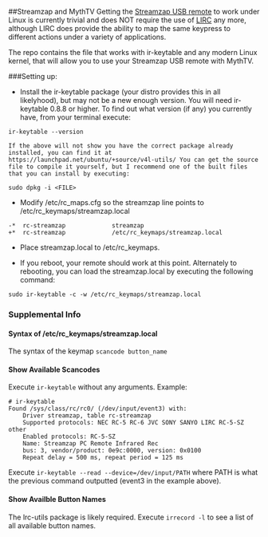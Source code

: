 ##Streamzap and MythTV
Getting the [Streamzap USB remote](http://www.streamzap.com/consumer/pc_remote/index.php) to work under Linux is currently trivial and does NOT require the use of [LIRC](http://www.lirc.org) any more, although LIRC does provide the ability to map the same keypress to different actions under a variety of applications.

The repo contains the file that works with ir-keytable and any modern Linux kernel, that will allow you to use your Streamzap USB remote with MythTV.

###Setting up:
* Install the ir-keytable package (your distro provides this in all likelyhood), but may not be a new enough version.  You will need ir-keytable 0.8.8 or higher.  To find out what version (if any) you currently have, from your terminal execute:
```
ir-keytable --version
```
	If the above will not show you have the correct package already installed, you can find it at https://launchpad.net/ubuntu/+source/v4l-utils/ You can get the source file to compile it yourself, but I recommend one of the built files that you can install by executing:
```
sudo dpkg -i <FILE>
```
* Modify /etc/rc_maps.cfg so the streamzap line points to /etc/rc_keymaps/streamzap.local
```
-*	rc-streamzap             streamzap
+*	rc-streamzap             /etc/rc_keymaps/streamzap.local
```

* Place streamzap.local to /etc/rc_keymaps.

* If you reboot, your remote should work at this point.  Alternately to rebooting, you can load the streamzap.local by executing the following command:
```
sudo ir-keytable -c -w /etc/rc_keymaps/streamzap.local
```


### Supplemental Info
#### Syntax of /etc/rc_keymaps/streamzap.local
The syntax of the keymap `scancode button_name`

#### Show Available Scancodes
Execute `ir-keytable` without any arguments.  Example:
```
# ir-keytable
Found /sys/class/rc/rc0/ (/dev/input/event3) with:
	Driver streamzap, table rc-streamzap
	Supported protocols: NEC RC-5 RC-6 JVC SONY SANYO LIRC RC-5-SZ other
	Enabled protocols: RC-5-SZ
	Name: Streamzap PC Remote Infrared Rec
	bus: 3, vendor/product: 0e9c:0000, version: 0x0100
	Repeat delay = 500 ms, repeat period = 125 ms
```

Execute `ir-keytable --read --device=/dev/input/PATH` where PATH is what the previous command outputted (event3 in the example above).

#### Show Availble Button Names
The lrc-utils package is likely required.  Execute `irrecord -l` to see a list of all available button names.


